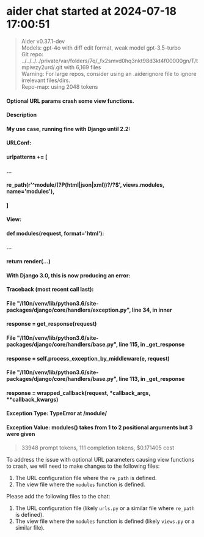 
# aider chat started at 2024-07-18 17:00:51

> Aider v0.37.1-dev  
> Models: gpt-4o with diff edit format, weak model gpt-3.5-turbo  
> Git repo: ../../../../private/var/folders/7q/_fx2smvd0hq3nkt98d3kt4f00000gn/T/tmpiwzy2urd/.git with 6,169 files  
> Warning: For large repos, consider using an .aiderignore file to ignore irrelevant files/dirs.  
> Repo-map: using 2048 tokens  

#### Optional URL params crash some view functions.  
#### Description  
#### 	  
#### My use case, running fine with Django until 2.2:  
#### URLConf:  
#### urlpatterns += [  
#### 	...  
#### 	re_path(r'^module/(?P<format>(html|json|xml))?/?$', views.modules, name='modules'),  
#### ]  
#### View:  
#### def modules(request, format='html'):  
#### 	...  
#### 	return render(...)  
#### With Django 3.0, this is now producing an error:  
#### Traceback (most recent call last):  
####  File "/l10n/venv/lib/python3.6/site-packages/django/core/handlers/exception.py", line 34, in inner  
#### 	response = get_response(request)  
####  File "/l10n/venv/lib/python3.6/site-packages/django/core/handlers/base.py", line 115, in _get_response  
#### 	response = self.process_exception_by_middleware(e, request)  
####  File "/l10n/venv/lib/python3.6/site-packages/django/core/handlers/base.py", line 113, in _get_response  
#### 	response = wrapped_callback(request, *callback_args, **callback_kwargs)  
#### Exception Type: TypeError at /module/  
#### Exception Value: modules() takes from 1 to 2 positional arguments but 3 were given  
> 33948 prompt tokens, 111 completion tokens, $0.171405 cost  

To address the issue with optional URL parameters causing view functions to crash, we will need to make changes to the following files:

1. The URL configuration file where the `re_path` is defined.
2. The view file where the `modules` function is defined.

Please add the following files to the chat:

1. The URL configuration file (likely `urls.py` or a similar file where `re_path` is defined).
2. The view file where the `modules` function is defined (likely `views.py` or a similar file).

